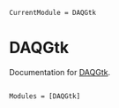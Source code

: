 ```@meta
CurrentModule = DAQGtk
```

# DAQGtk

Documentation for [DAQGtk](https://github.com/pjsjipt/DAQGtk.jl).

```@index
```

```@autodocs
Modules = [DAQGtk]
```
